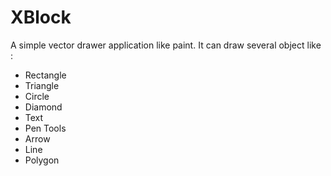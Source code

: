 # XBlock
A simple vector drawer application like paint. It can draw several object like : </br>
* Rectangle
* Triangle
* Circle
* Diamond
* Text
* Pen Tools
* Arrow
* Line
* Polygon
